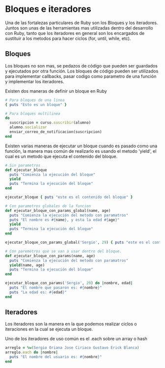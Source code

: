 Bloques e iteradores
====================

Una de las fortalezas particulares de Ruby son los Bloques y los iteradores.
Juntos son unas de las herramientas mas utilizadas dentro del desarrollo con Ruby,
tanto que los iteradores en general son los encargados de sustituir a los metodos
para hacer ciclos (for, until, while, etc).

## Bloques

Los bloques no son mas, se pedazos de código que pueden ser guardados y ejecutados por
otra función. Los bloques de código pueden ser utilizados para implementar callbacks, pasar codigo como
parametro de una función y implementar los iteradores.

Existen dos maneras de definir un bloque en Ruby

```ruby
# Para bloques de una linea
{ puts "Esto es un bloque" }

# Para bloques multilinea
do
  suscripcion = curso.suscribir(alumno)
  alumno.socializar
  enviar_correo_de_notificacion(suscripcion)
end
```

Existen varias maneras de ejecutar un bloque cuando es pasado como una función,
la manera mas común de realizarlo es usando el metodo 'yield', el cual es un metodo
que ejecuta el contenido del bloque.

```ruby
# Sin parametros
def ejecutar_bloque
  puts "Comienza la ejecución del bloque"
  yield
  puts "Termina la ejecución del bloque"
end

ejecutar_bloque { puts "este es el contenido del bloque" }

# Con parametros globales de la funcion
def ejecutar_bloque_con_params_global(name, age)
  puts "Comienza la ejecución del metodo con paramatros"
  puts "El nombre es #{name}, y esta la edad #{age}"
  yield
  puts "Termina la ejecución del bloque"
end

ejecutar_bloque_con_params_global('Sergio', 29) { puts "este es el contenido del bloque" }

# Con paremetros que se van a usar dentro del bloque.
def ejecutar_bloque_con_params(name, age)
  puts "Comienza la ejecución del metodo con paramatros"
  yield(name, age)
  puts "Termina la ejecución del bloque"
end

ejecutar_bloque_con_params('Sergio', 29) do |nombre, edad|
  puts "El nombre que pasaron es: #{nombre}"
  puts "La edad es: #{edad}"
end
```

## Iteradores

Los iteradores son la manera en la que podemos realizar ciclos o iteraciones en la cual se ejecuta
un bloque.

Uno de los iteradores de uso común es el .each sobre un array o hash

```ruby
arreglo = %w(Sergio Oriana Jose Ciriaco Gustavo Erick Blanca)
arreglo.each do |nombre|
  puts "El nombre del usuario es: #{nombre}"
end
```
